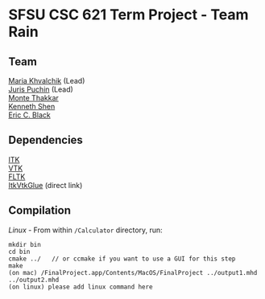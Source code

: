 # SFSU CSC 621 Term Project - Team Rain

## Team
[Maria Khvalchik](https://github.com/mkhvalchik "Maria Khvalchik's Github account") (Lead)  
[Juris Puchin](https://github.com/JurisPuchin "Juris Puchin's Github account") (Lead)  
[Monte Thakkar](https://github.com/monte9 "Monte Thakkar's Github account")  
[Kenneth Shen](https://github.com/kennybeegoode "Kenneth Shen's Github account")  
[Eric C. Black](https://github.com/bitacoustic "Eric C. Black's Github account") 

## Dependencies
[ITK](http://itk.org/)  
[VTK](http://www.vtk.org/)  
[FLTK](http://www.fltk.org/)  
[ItkVtkGlue](https://github.com/InsightSoftwareConsortium/ITKWikiExamples/raw/master/ItkVtkGlue.tar.gz) (direct link)

## Compilation
*Linux* - From within ```/Calculator``` directory, run:
```
mkdir bin
cd bin
cmake ../   // or ccmake if you want to use a GUI for this step
make
(on mac) /FinalProject.app/Contents/MacOS/FinalProject ../output1.mhd ../output2.mhd
(on linux) please add linux command here
```